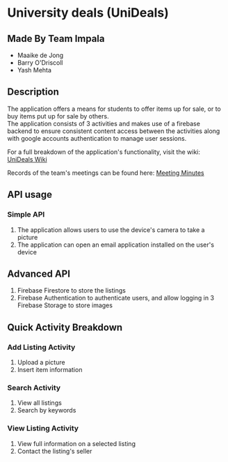 # University deals (UniDeals)
## Made By Team Impala
* Maaike de Jong
* Barry O'Driscoll
* Yash Mehta

## Description
The application offers a means for students to offer items up for sale, or to buy items put up for sale by others.  
The application consists of 3 activities and makes use of a firebase backend to ensure consistent content access between the activities along with google accounts authentication to manage user sessions. 

For a full breakdown of the application's functionality, visit the wiki:  
[UniDeals Wiki](https://gitlab.com/comp3222/20/impala/-/wikis/UniDeals-Home)

Records of the team's meetings can be found here:
[Meeting Minutes](https://leeds365-my.sharepoint.com/:f:/g/personal/sc19mald_leeds_ac_uk/EqFJYdrfkQdEjOe31eoliJ8BlVCbhfMCYX_1z5PqlU7JmQ?e=4Kqtte)

## API usage
### Simple API
1. The application allows users to use the device's camera to take a picture
2. The application can open an email application installed on the user's device

## Advanced API
1. Firebase Firestore to store the listings
2. Firebase Authentication to authenticate users, and allow logging in
3 Firebase Storage to store images

## Quick Activity Breakdown
### Add Listing Activity
1. Upload a picture
2. Insert item information

### Search Activity
1. View all listings
2. Search by keywords

### View Listing Activity
1. View full information on a selected listing
2. Contact the listing's seller